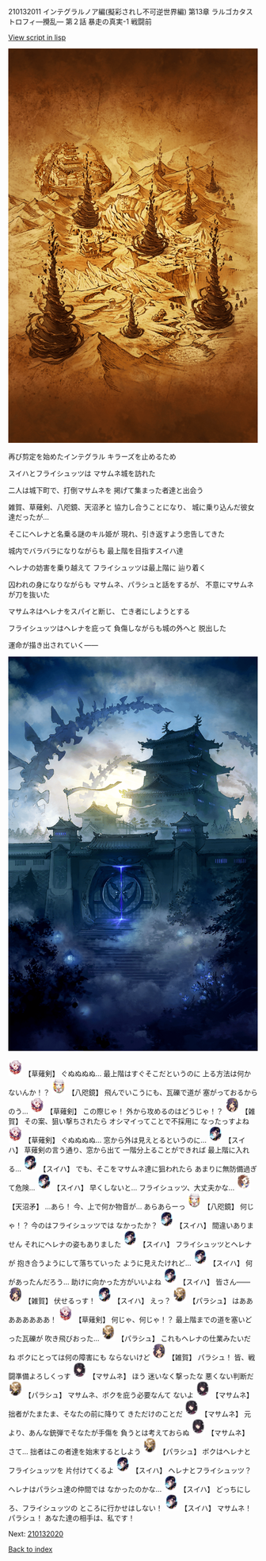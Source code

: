 210132011 インテグラルノア編(擬彩されし不可逆世界編) 第13章 ラルゴカタストロフィ―攪乱― 第２話 暴走の真実-1 戦闘前

[View script in lisp](../scripts/210132011.txt)

![parchment_map04.png](../images/backgrounds/parchment_map04.png)

再び剪定を始めたインテグラル
キラーズを止めるため

スイハとフライシュッツは
マサムネ城を訪れた

二人は城下町で、打倒マサムネを
掲げて集まった者達と出会う

雑賀、草薙剣、八咫鏡、天沼矛と
協力し合うことになり、
城に乗り込んだ彼女達だったが…

そこにヘレナと名乗る謎のキル姫が
現れ、引き返すよう忠告してきた

城内でバラバラになりながらも
最上階を目指すスイハ達

ヘレナの妨害を乗り越えて
フライシュッツは最上階に
辿り着く

囚われの身になりながらも
マサムネ、パラシュと話をするが、
不意にマサムネが刀を抜いた

マサムネはヘレナをスパイと断じ、
亡き者にしようとする

フライシュッツはヘレナを庇って
負傷しながらも城の外へと
脱出した

運命が描き出されていく――

![masamune_castle.png](../images/backgrounds/masamune_castle.png)

<img src="../images/units/100441.png" alt="100441.png" height="34"/>
【草薙剣】
ぐぬぬぬぬ…
最上階はすぐそこだというのに
上る方法は何かないんか！？

<img src="../images/units/500331.png" alt="500331.png" height="34"/>
【八咫鏡】
飛んでいこうにも、瓦礫で道が
塞がっておるからのう…

<img src="../images/units/100441.png" alt="100441.png" height="34"/>
【草薙剣】
この際じゃ！
外から攻めるのはどうじゃ！？

<img src="../images/units/502411.png" alt="502411.png" height="34"/>
【雑賀】
その案、狙い撃ちされたら
オシマイってことで不採用に
なったっすよね

<img src="../images/units/100441.png" alt="100441.png" height="34"/>
【草薙剣】
ぐぬぬぬぬ…
窓から外は見えとるというのに…

<img src="../images/units/5401721.png" alt="5401721.png" height="34"/>
【スイハ】
草薙剣の言う通り、窓から出て
一階分上ることができれば
最上階に入れる…

<img src="../images/units/5401721.png" alt="5401721.png" height="34"/>
【スイハ】
でも、そこをマサムネ達に狙われたら
あまりに無防備過ぎて危険…

<img src="../images/units/5401721.png" alt="5401721.png" height="34"/>
【スイハ】
早くしないと…
フライシュッツ、大丈夫かな…

<img src="../images/units/300431.png" alt="300431.png" height="34"/>
【天沼矛】
…あら！
今、上で何か物音が…
あらあらーっ

<img src="../images/units/500331.png" alt="500331.png" height="34"/>
【八咫鏡】
何じゃ！？
今のはフライシュッツでは
なかったか？

<img src="../images/units/5401721.png" alt="5401721.png" height="34"/>
【スイハ】
間違いありません
それにヘレナの姿もありました

<img src="../images/units/5401721.png" alt="5401721.png" height="34"/>
【スイハ】
フライシュッツとヘレナが
抱き合うようにして落ちていった
ように見えたけれど…

<img src="../images/units/5401721.png" alt="5401721.png" height="34"/>
【スイハ】
何があったんだろう…
助けに向かった方がいいよね

<img src="../images/units/5401721.png" alt="5401721.png" height="34"/>
【スイハ】
皆さん――

<img src="../images/units/502411.png" alt="502411.png" height="34"/>
【雑賀】
伏せるっす！

<img src="../images/units/5401721.png" alt="5401721.png" height="34"/>
【スイハ】
えっ？

<img src="../images/units/5200431.png" alt="5200431.png" height="34"/>
【パラシュ】
はああああああああ！

<img src="../images/units/100441.png" alt="100441.png" height="34"/>
【草薙剣】
何じゃ、何じゃ！？
最上階までの道を塞いどった瓦礫が
吹き飛びおった…

<img src="../images/units/5200431.png" alt="5200431.png" height="34"/>
【パラシュ】
これもヘレナの仕業みたいだね
ボクにとっては何の障害にも
ならないけど

<img src="../images/units/502411.png" alt="502411.png" height="34"/>
【雑賀】
パラシュ！
皆、戦闘準備よろしくっす

<img src="../images/units/5100131.png" alt="5100131.png" height="34"/>
【マサムネ】
ほう
迷いなく撃ったな
悪くない判断だ

<img src="../images/units/5200431.png" alt="5200431.png" height="34"/>
【パラシュ】
マサムネ、ボクを庇う必要なんて
ないよ

<img src="../images/units/5100131.png" alt="5100131.png" height="34"/>
【マサムネ】
拙者がたまたま、そなたの前に降りて
きただけのことだ

<img src="../images/units/5100131.png" alt="5100131.png" height="34"/>
【マサムネ】
元より、あんな銃弾でそなたが手傷を
負うとは考えておらぬ

<img src="../images/units/5100131.png" alt="5100131.png" height="34"/>
【マサムネ】
さて…
拙者はこの者達を始末するとしよう

<img src="../images/units/5200431.png" alt="5200431.png" height="34"/>
【パラシュ】
ボクはヘレナとフライシュッツを
片付けてくるよ

<img src="../images/units/5401721.png" alt="5401721.png" height="34"/>
【スイハ】
ヘレナとフライシュッツ？
ヘレナはパラシュ達の仲間では
なかったのかな…

<img src="../images/units/5401721.png" alt="5401721.png" height="34"/>
【スイハ】
どっちにしろ、フライシュッツの
ところに行かせはしない！

<img src="../images/units/5401721.png" alt="5401721.png" height="34"/>
【スイハ】
マサムネ！パラシュ！
あなた達の相手は、私です！

Next: [210132020](210132020.md)

[Back to index](index.md)
